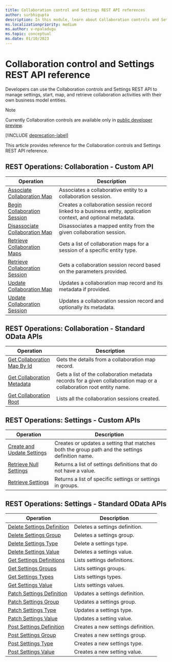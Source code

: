 ```yaml
---
title: Collaboration control and Settings REST API references
author: surbhigupta
description: In this module, learn about Collaboration controls and Settings REST API reference to manage settings, start, map, and retrieve collaboration activities.
ms.localizationpriority: medium
ms.author: v-npaladugu
ms.topic: conceptual
ms.date: 01/10/2023
---
```


# Collaboration control and Settings REST API reference

Developers can use the Collaboration controls and Settings REST API to manage settings, start, map, and retrieve collaboration activities with their own business model entities.

> [!NOTE]
> Currently Collaboration controls are available only in [public developer preview](~/resources/dev-preview/developer-preview-intro.md).

[!INCLUDE [deprecation-label](includes/collaboration-controls-deprecation.md)]

This article provides reference for the Collaboration controls and Settings REST API reference.

## REST Operations: Collaboration - Custom API

|Operation|Description|
|---------|-----------|
|[Associate Collaboration Map](/rest/api/industry/collaboration-controls/collaboration-custom-apis/associate-collaboration-map)|Associates a collaborative entity to a collaboration session.|
|[Begin Collaboration Session](/rest/api/industry/collaboration-controls/collaboration-custom-apis/begin-collaboration-session)|Creates a collaboration session record linked to a business entity, application context, and optional metadata.|
|[Disassociate Collaboration Map](/rest/api/industry/collaboration-controls/collaboration-custom-apis/disassociate-collaboration-map-custom-api)|Disassociates a mapped entity from the given collaboration session.|
|[Retrieve Collaboration Maps](/rest/api/industry/collaboration-controls/collaboration-custom-apis/retrieve-collaboration-maps-custom-api)|Gets a list of collaboration maps for a session of a specific entity type.|
|[Retrieve Collaboration Session](/rest/api/industry/collaboration-controls/collaboration-custom-apis/retrieve-collaboration-session-custom-api)|Gets a collaboration session record based on the parameters provided.|
|[Update Collaboration Map](/rest/api/industry/collaboration-controls/collaboration-custom-apis/update-collaboration-map-custom-api)|Updates a collaboration map record and its metadata if provided.|
|[Update Collaboration Session](/rest/api/industry/collaboration-controls/collaboration-custom-apis/update-collaboration-session)|Updates a collaboration session record and optionally its metadata.|

## REST Operations: Collaboration - Standard OData APIs

|Operation|Description|
|---------|-----------|
|[Get Collaboration Map By Id](/rest/api/industry/collaboration-controls/collaboration-standard-o-data-apis/get-collaboration-map-by-id)|Gets the details from a collaboration map record.|
|[Get Collaboration Metadata](/rest/api/industry/collaboration-controls/collaboration-standard-o-data-apis/get-collaboration-metadata)|Gets a list of the collaboration metadata records for a given collaboration map or a collaboration root entity name.|
|[Get Collaboration Root](/rest/api/industry/collaboration-controls/collaboration-standard-o-data-apis/get-collaboration-root)|Lists all the collaboration sessions created.|

## REST Operations: Settings - Custom APIs

|Operation|Description|
|---------|-----------|
|[Create and Update Settings](/rest/api/industry/collaboration-controls/settings-custom-apis/create-update-setting-custom-api)|Creates or updates a setting that matches both the group path and the settings definition name.|
|[Retrieve Null Settings](/rest/api/industry/collaboration-controls/settings-custom-apis/retrieve-null-settings-custom-api)|Returns a list of settings definitions that do not have a value.|
|[Retrieve Settings](/rest/api/industry/collaboration-controls/settings-custom-apis/retrieve-settings-custom-api)|Returns a list of specific settings or settings in groups.|

## REST Operations: Settings - Standard OData APIs

|Operation|Description|
|---------|-----------|
|[Delete Settings Definition](/rest/api/industry/collaboration-controls/settings-standard-o-data-apis/delete-settings-definition)|Deletes a settings definition.|
|[Delete Settings Group](/rest/api/industry/collaboration-controls/settings-standard-o-data-apis/delete-settings-group)|Deletes a settings group.|
|[Delete Settings Type](/rest/api/industry/collaboration-controls/settings-standard-o-data-apis/delete-settings-type)|Delete a settings type.|
|[Delete Settings Value](/rest/api/industry/collaboration-controls/settings-standard-o-data-apis/delete-settings-value)|Deletes a settings value.|
|[Get Settings Definitions](/rest/api/industry/collaboration-controls/settings-standard-o-data-apis/get-settings-definitions)|Lists settings definitions.|
|[Get Settings Groups](/rest/api/industry/collaboration-controls/settings-standard-o-data-apis/get-settings-groups)|Lists settings groups.|
|[Get Settings Types](/rest/api/industry/collaboration-controls/settings-standard-o-data-apis/get-settings-types)|Lists settings types.|
|[Get Settings Value](/rest/api/industry/collaboration-controls/settings-standard-o-data-apis/get-settings-value)|Lists settings values.|
|[Patch Settings Definition](/rest/api/industry/collaboration-controls/settings-standard-o-data-apis/patch-settings-definition)|Updates a settings definition.|
|[Patch Settings Group](/rest/api/industry/collaboration-controls/settings-standard-o-data-apis/patch-settings-group)|Updates a settings group.|
|[Patch Settings Type](/rest/api/industry/collaboration-controls/settings-standard-o-data-apis/patch-settings-type)|Updates a settings type.|
|[Patch Settings Value](/rest/api/industry/collaboration-controls/settings-standard-o-data-apis/patch-settings-value)|Updates a setting value.|
|[Post Settings Definition](/rest/api/industry/collaboration-controls/settings-standard-o-data-apis/post-settings-definition)|Creates a new settings definition.|
|[Post Settings Group](/rest/api/industry/collaboration-controls/settings-standard-o-data-apis/post-settings-group)|Creates a new settings group.|
|[Post Settings Type](/rest/api/industry/collaboration-controls/settings-standard-o-data-apis/post-settings-type)|Creates a new settings type.|
|[Post Settings Value](/rest/api/industry/collaboration-controls/settings-standard-o-data-apis/post-settings-value)|Creates a new setting value.|
